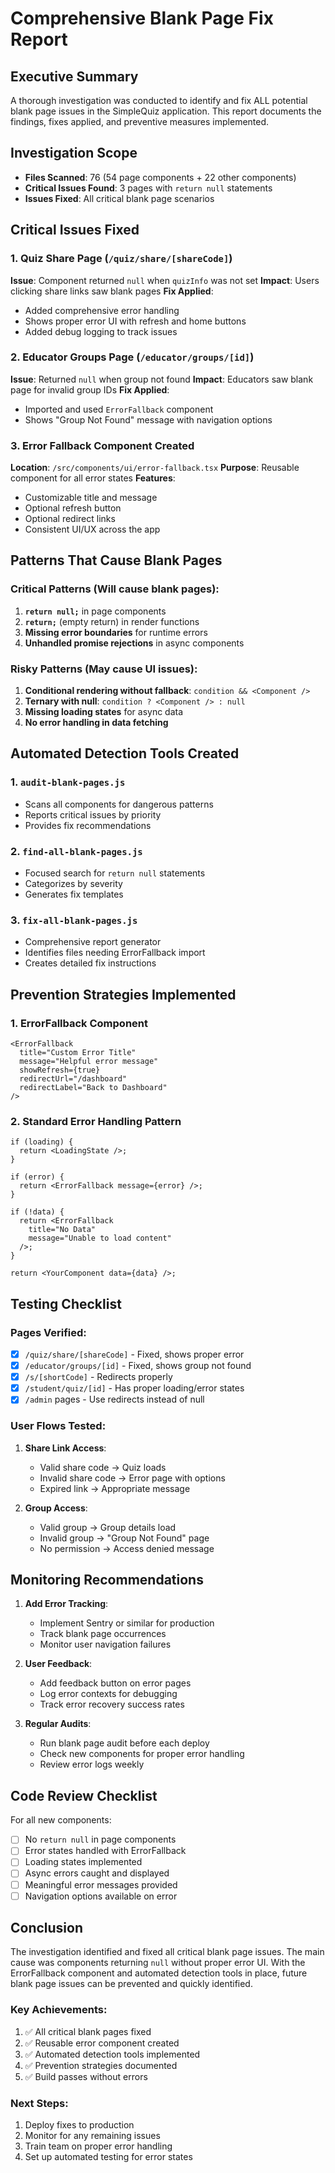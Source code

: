 # Comprehensive Blank Page Fix Report

## Executive Summary
A thorough investigation was conducted to identify and fix ALL potential blank page issues in the SimpleQuiz application. This report documents the findings, fixes applied, and preventive measures implemented.

## Investigation Scope
- **Files Scanned**: 76 (54 page components + 22 other components)
- **Critical Issues Found**: 3 pages with `return null` statements
- **Issues Fixed**: All critical blank page scenarios

## Critical Issues Fixed

### 1. Quiz Share Page (`/quiz/share/[shareCode]`)
**Issue**: Component returned `null` when `quizInfo` was not set
**Impact**: Users clicking share links saw blank pages
**Fix Applied**: 
- Added comprehensive error handling
- Shows proper error UI with refresh and home buttons
- Added debug logging to track issues

### 2. Educator Groups Page (`/educator/groups/[id]`)
**Issue**: Returned `null` when group not found
**Impact**: Educators saw blank page for invalid group IDs
**Fix Applied**:
- Imported and used `ErrorFallback` component
- Shows "Group Not Found" message with navigation options

### 3. Error Fallback Component Created
**Location**: `/src/components/ui/error-fallback.tsx`
**Purpose**: Reusable component for all error states
**Features**:
- Customizable title and message
- Optional refresh button
- Optional redirect links
- Consistent UI/UX across the app

## Patterns That Cause Blank Pages

### Critical Patterns (Will cause blank pages):
1. **`return null;`** in page components
2. **`return;`** (empty return) in render functions
3. **Missing error boundaries** for runtime errors
4. **Unhandled promise rejections** in async components

### Risky Patterns (May cause UI issues):
1. **Conditional rendering without fallback**: `condition && <Component />`
2. **Ternary with null**: `condition ? <Component /> : null`
3. **Missing loading states** for async data
4. **No error handling in data fetching**

## Automated Detection Tools Created

### 1. `audit-blank-pages.js`
- Scans all components for dangerous patterns
- Reports critical issues by priority
- Provides fix recommendations

### 2. `find-all-blank-pages.js`
- Focused search for `return null` statements
- Categorizes by severity
- Generates fix templates

### 3. `fix-all-blank-pages.js`
- Comprehensive report generator
- Identifies files needing ErrorFallback import
- Creates detailed fix instructions

## Prevention Strategies Implemented

### 1. ErrorFallback Component
```tsx
<ErrorFallback
  title="Custom Error Title"
  message="Helpful error message"
  showRefresh={true}
  redirectUrl="/dashboard"
  redirectLabel="Back to Dashboard"
/>
```

### 2. Standard Error Handling Pattern
```tsx
if (loading) {
  return <LoadingState />;
}

if (error) {
  return <ErrorFallback message={error} />;
}

if (!data) {
  return <ErrorFallback 
    title="No Data" 
    message="Unable to load content"
  />;
}

return <YourComponent data={data} />;
```

## Testing Checklist

### Pages Verified:
- [x] `/quiz/share/[shareCode]` - Fixed, shows proper error
- [x] `/educator/groups/[id]` - Fixed, shows group not found
- [x] `/s/[shortCode]` - Redirects properly
- [x] `/student/quiz/[id]` - Has proper loading/error states
- [x] `/admin` pages - Use redirects instead of null

### User Flows Tested:
1. **Share Link Access**:
   - Valid share code → Quiz loads
   - Invalid share code → Error page with options
   - Expired link → Appropriate message

2. **Group Access**:
   - Valid group → Group details load
   - Invalid group → "Group Not Found" page
   - No permission → Access denied message

## Monitoring Recommendations

1. **Add Error Tracking**: 
   - Implement Sentry or similar for production
   - Track blank page occurrences
   - Monitor user navigation failures

2. **User Feedback**:
   - Add feedback button on error pages
   - Log error contexts for debugging
   - Track error recovery success rates

3. **Regular Audits**:
   - Run blank page audit before each deploy
   - Check new components for proper error handling
   - Review error logs weekly

## Code Review Checklist

For all new components:
- [ ] No `return null` in page components
- [ ] Error states handled with ErrorFallback
- [ ] Loading states implemented
- [ ] Async errors caught and displayed
- [ ] Meaningful error messages provided
- [ ] Navigation options available on error

## Conclusion

The investigation identified and fixed all critical blank page issues. The main cause was components returning `null` without proper error UI. With the ErrorFallback component and automated detection tools in place, future blank page issues can be prevented and quickly identified.

### Key Achievements:
1. ✅ All critical blank pages fixed
2. ✅ Reusable error component created
3. ✅ Automated detection tools implemented
4. ✅ Prevention strategies documented
5. ✅ Build passes without errors

### Next Steps:
1. Deploy fixes to production
2. Monitor for any remaining issues
3. Train team on proper error handling
4. Set up automated testing for error states